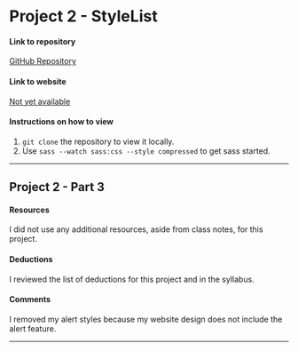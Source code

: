 # Project 2 - StyleList

#### Link to repository
[GitHub Repository](https://github.com/cmkuiper/project-2_kuiper-caitlin)

#### Link to website
[Not yet available](www.thisisyourwebsite.com)
<!-- Edit this for Project 2 - Part 3 -->

#### Instructions on how to view
1. `git clone` the repository to view it locally.
2. Use `sass --watch sass:css --style compressed` to get sass started.

---

## Project 2 - Part 3

#### Resources
I did not use any additional resources, aside from class notes, for this project.

#### Deductions
I reviewed the list of deductions for this project and in the syllabus.

#### Comments
I removed my alert styles because my website design does not include the alert feature.

---
